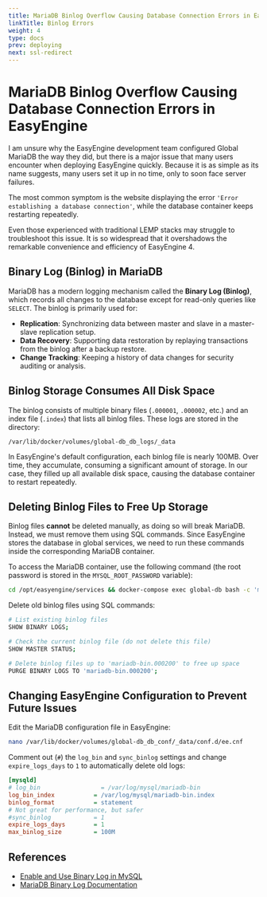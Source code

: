 ```yaml
---
title: MariaDB Binlog Overflow Causing Database Connection Errors in EasyEngine
linkTitle: Binlog Errors
weight: 4
type: docs
prev: deploying
next: ssl-redirect
---
```


# MariaDB Binlog Overflow Causing Database Connection Errors in EasyEngine  

I am unsure why the EasyEngine development team configured Global MariaDB the way they did, but there is a major issue that many users encounter when deploying EasyEngine quickly. Because it is as simple as its name suggests, many users set it up in no time, only to soon face server failures.  

The most common symptom is the website displaying the error `'Error establishing a database connection'`, while the database container keeps restarting repeatedly.  

Even those experienced with traditional LEMP stacks may struggle to troubleshoot this issue. It is so widespread that it overshadows the remarkable convenience and efficiency of EasyEngine 4.  

## Binary Log (Binlog) in MariaDB  

MariaDB has a modern logging mechanism called the **Binary Log (Binlog)**, which records all changes to the database except for read-only queries like `SELECT`. The binlog is primarily used for:  

- **Replication**: Synchronizing data between master and slave in a master-slave replication setup.  
- **Data Recovery**: Supporting data restoration by replaying transactions from the binlog after a backup restore.  
- **Change Tracking**: Keeping a history of data changes for security auditing or analysis.  

## Binlog Storage Consumes All Disk Space  

The binlog consists of multiple binary files (`.000001`, `.000002`, etc.) and an index file (`.index`) that lists all binlog files. These logs are stored in the directory:  

```
/var/lib/docker/volumes/global-db_db_logs/_data
```  

In EasyEngine's default configuration, each binlog file is nearly 100MB. Over time, they accumulate, consuming a significant amount of storage. In our case, they filled up all available disk space, causing the database container to restart repeatedly.  

## Deleting Binlog Files to Free Up Storage  

Binlog files **cannot** be deleted manually, as doing so will break MariaDB. Instead, we must remove them using SQL commands. Since EasyEngine stores the database in global services, we need to run these commands inside the corresponding MariaDB container.  

To access the MariaDB container, use the following command (the root password is stored in the `MYSQL_ROOT_PASSWORD` variable):  

```bash
cd /opt/easyengine/services && docker-compose exec global-db bash -c 'mysql -uroot -p${MYSQL_ROOT_PASSWORD}'
```  

Delete old binlog files using SQL commands:  

```bash
# List existing binlog files
SHOW BINARY LOGS;  

# Check the current binlog file (do not delete this file)
SHOW MASTER STATUS;  

# Delete binlog files up to 'mariadb-bin.000200' to free up space
PURGE BINARY LOGS TO 'mariadb-bin.000200';  
```  

## Changing EasyEngine Configuration to Prevent Future Issues  

Edit the MariaDB configuration file in EasyEngine:  

```bash
nano /var/lib/docker/volumes/global-db_db_conf/_data/conf.d/ee.cnf
```  

Comment out (`#`) the `log_bin` and `sync_binlog` settings and change `expire_logs_days` to `1` to automatically delete old logs:  

```ini
[mysqld]
# log_bin                 = /var/log/mysql/mariadb-bin
log_bin_index           = /var/log/mysql/mariadb-bin.index
binlog_format           = statement
# Not great for performance, but safer
#sync_binlog            = 1
expire_logs_days        = 1
max_binlog_size         = 100M
```  

## References  

- [Enable and Use Binary Log in MySQL](https://snapshooter.com/learn/mysql/enable-and-use-binary-log-mysql)  
- [MariaDB Binary Log Documentation](https://mariadb.com/kb/en/binary-log/)  

